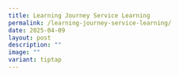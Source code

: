 ```yaml
---
title: Learning Journey Service Learning
permalink: /learning-journey-service-learning/
date: 2025-04-09
layout: post
description: ""
image: ""
variant: tiptap
---
```

